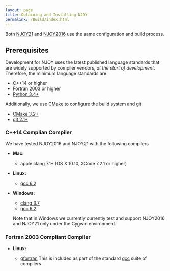 ```yaml
---
layout: page
title: Obtaining and Installing NJOY
permalink: /Build/index.html
---
```


Both [NJOY21](/NJOY21.html) and [NJOY2016](/NJOY2016.html) use the same configuration and build process.

## Prerequisites
Development for NJOY uses the latest published language standards that are widely supported by compiler vendors, *at the start of development*. Therefore, the minimum language standards are

 - C++14 or higher
 - Fortran 2003 or higher
 - [Python 3.4+](https://python.org/)

Additionally, we use [CMake](https://cmake.org/) to configure the build system and [git](https://git-scm.com)

 - [CMake 3.2+](https://cmake.org/) 
 - [git 2.1+](https://git-scm.com)

### C++14 Complian Compiler
We have tested NJOY2016 and NJOY21 with the following compilers

  - **Mac:**

    - apple clang 7.1+ (OS X 10.10, XCode 7.2.1 or higher)
  - **Linux:**

    - [gcc 6.2](https://gcc.gnu.org) 
  - **Windows:**

    - [clang 3.7](http://llvm.org)
    - [gcc 6.2](https://gcc.gnu.org) 

    Note that in Windows we currently currently test and support NJOY2016 and NJOY21 only under the Cygwin environment.

### Fortran 2003 Compliant Compiler

 - **Linux:**

   - [gfortran](https://gcc.gnu.org/fortran/) This is included as part of the standard [gcc](https://gcc.gnu.org) suite of compilers

